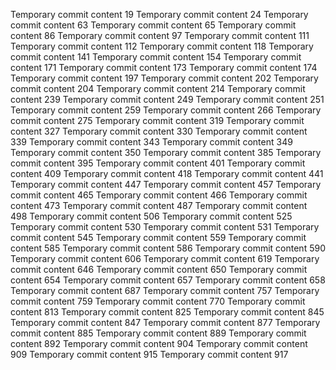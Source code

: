 Temporary commit content 19
Temporary commit content 24
Temporary commit content 63
Temporary commit content 65
Temporary commit content 86
Temporary commit content 97
Temporary commit content 111
Temporary commit content 112
Temporary commit content 118
Temporary commit content 141
Temporary commit content 154
Temporary commit content 171
Temporary commit content 173
Temporary commit content 174
Temporary commit content 197
Temporary commit content 202
Temporary commit content 204
Temporary commit content 214
Temporary commit content 239
Temporary commit content 249
Temporary commit content 251
Temporary commit content 259
Temporary commit content 266
Temporary commit content 275
Temporary commit content 319
Temporary commit content 327
Temporary commit content 330
Temporary commit content 339
Temporary commit content 343
Temporary commit content 349
Temporary commit content 350
Temporary commit content 385
Temporary commit content 395
Temporary commit content 401
Temporary commit content 409
Temporary commit content 418
Temporary commit content 441
Temporary commit content 447
Temporary commit content 457
Temporary commit content 465
Temporary commit content 466
Temporary commit content 473
Temporary commit content 487
Temporary commit content 498
Temporary commit content 506
Temporary commit content 525
Temporary commit content 530
Temporary commit content 531
Temporary commit content 545
Temporary commit content 559
Temporary commit content 585
Temporary commit content 586
Temporary commit content 590
Temporary commit content 606
Temporary commit content 619
Temporary commit content 646
Temporary commit content 650
Temporary commit content 654
Temporary commit content 657
Temporary commit content 658
Temporary commit content 687
Temporary commit content 757
Temporary commit content 759
Temporary commit content 770
Temporary commit content 813
Temporary commit content 825
Temporary commit content 845
Temporary commit content 847
Temporary commit content 877
Temporary commit content 885
Temporary commit content 889
Temporary commit content 892
Temporary commit content 904
Temporary commit content 909
Temporary commit content 915
Temporary commit content 917
